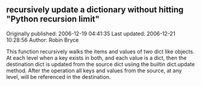 ## recursively update a dictionary without hitting "Python recursion limit" 
Originally published: 2006-12-19 04:41:35 
Last updated: 2006-12-21 10:28:56 
Author: Robin Bryce 
 
This function recursively walks the items and values of two dict like objects. At each level when a key exists in both, and each value is a dict, then the destination dict is updated from the source dict usiing the builtin dict.update method. After the operation all keys and values from the source, at any level, will be referenced in the destination.